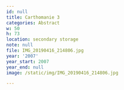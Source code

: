 ```yaml
---
id: null
title: Carthomanie 3
categories: Abstract
w: 50
h: 73
location: secondary storage
note: null
file: IMG_20190416_214806.jpg
year: '2007'
year_start: 2007
year_end: null
image: /static/img/IMG_20190416_214806.jpg

---
```

